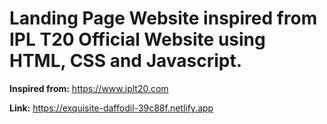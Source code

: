 # Landing Page Website inspired from IPL T20 Official Website using HTML, CSS and Javascript.

**Inspired from:** https://www.iplt20.com

**Link:** https://exquisite-daffodil-39c88f.netlify.app
